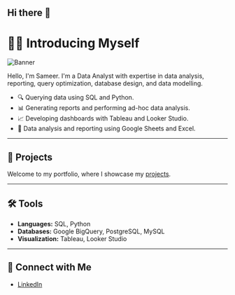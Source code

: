 ## Hi there 👋
# 👩‍💻 Introducing Myself

![Banner](your-banner-image-url-here)

Hello, I'm Sameer. I'm a Data Analyst with expertise in data analysis, reporting, query optimization, database design, and data modelling.

- 🔍 Querying data using SQL and Python.
- 📊 Generating reports and performing ad-hoc data analysis.
- 📈 Developing dashboards with Tableau and Looker Studio.
- 📄 Data analysis and reporting using Google Sheets and Excel.

---

## 📂 Projects

Welcome to my portfolio, where I showcase my [projects](your-projects-link-here).

---

## 🛠️ Tools

- **Languages:** SQL, Python
- **Databases:** Google BigQuery, PostgreSQL, MySQL
- **Visualization:** Tableau, Looker Studio

---

## 🤝 Connect with Me

- [LinkedIn](your-linkedin-url-here)

